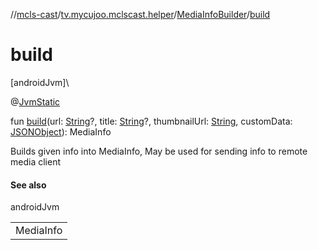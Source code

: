 //[mcls-cast](../../../index.md)/[tv.mycujoo.mclscast.helper](../index.md)/[MediaInfoBuilder](index.md)/[build](build.md)

# build

[androidJvm]\

@[JvmStatic](https://kotlinlang.org/api/latest/jvm/stdlib/kotlin.jvm/-jvm-static/index.html)

fun [build](build.md)(url: [String](https://kotlinlang.org/api/latest/jvm/stdlib/kotlin/-string/index.html)?, title: [String](https://kotlinlang.org/api/latest/jvm/stdlib/kotlin/-string/index.html)?, thumbnailUrl: [String](https://kotlinlang.org/api/latest/jvm/stdlib/kotlin/-string/index.html), customData: [JSONObject](https://developer.android.com/reference/kotlin/org/json/JSONObject.html)): MediaInfo

Builds given info into MediaInfo, May be used for sending info to remote media client

#### See also

androidJvm

| |
|---|
| MediaInfo |

